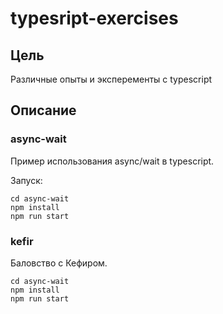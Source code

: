 # typesript-exercises

## Цель

Различные опыты и эксперементы с typescript

## Описание

### async-wait

Пример использования async/wait в typescript. 

Запуск:

~~~shell
cd async-wait
npm install
npm run start
~~~

### kefir

Баловство с Кефиром. 

~~~shell
cd async-wait
npm install
npm run start
~~~

